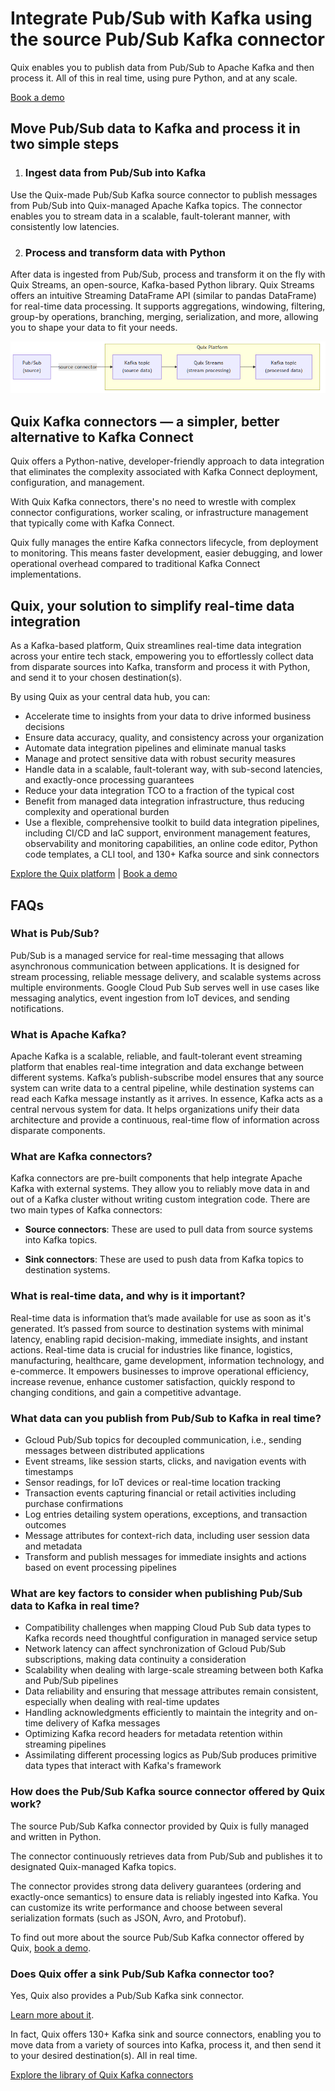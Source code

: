 <!--- BEGIN MARKDOWN --->
# Integrate Pub/Sub with Kafka using the source Pub/Sub Kafka connector

Quix enables you to publish data from Pub/Sub to Apache Kafka and then process it. All of this in real time, using pure Python, and at any scale. 

[Book a demo](https://share.hsforms.com/1iW0TmZzKQMChk0lxd_tGiw4yjw2)

## Move Pub/Sub data to Kafka and process it in two simple steps

1. ### Ingest data from Pub/Sub into Kafka

Use the Quix-made Pub/Sub Kafka source connector to publish messages from Pub/Sub into Quix-managed Apache Kafka topics. The connector enables you to stream data in a scalable, fault-tolerant manner, with consistently low latencies.

2. ### Process and transform data with Python

After data is ingested from Pub/Sub, process and transform it on the fly with Quix Streams, an open-source, Kafka-based Python library. Quix Streams offers an intuitive Streaming DataFrame API (similar to pandas DataFrame) for real-time data processing. It supports aggregations, windowing, filtering, group-by operations, branching, merging, serialization, and more, allowing you to shape your data to fit your needs.  

![Diagram](images/PubSub-source_diagram_1.png)

## Quix Kafka connectors — a simpler, better alternative to Kafka Connect

Quix offers a Python-native, developer-friendly approach to data integration that eliminates the complexity associated with Kafka Connect deployment, configuration, and management. 

With Quix Kafka connectors, there's no need to wrestle with complex connector configurations, worker scaling, or infrastructure management that typically come with Kafka Connect.

Quix fully manages the entire Kafka connectors lifecycle, from deployment to monitoring. This means faster development, easier debugging, and lower operational overhead compared to traditional Kafka Connect implementations.

## Quix, your solution to simplify real-time data integration

As a Kafka-based platform, Quix streamlines real-time data integration across your entire tech stack, empowering you to effortlessly collect data from disparate sources into Kafka, transform and process it with Python, and send it to your chosen destination(s).

By using Quix as your central data hub, you can:

* Accelerate time to insights from your data to drive informed business decisions  
* Ensure data accuracy, quality, and consistency across your organization  
* Automate data integration pipelines and eliminate manual tasks  
* Manage and protect sensitive data with robust security measures  
* Handle data in a scalable, fault-tolerant way, with sub-second latencies, and exactly-once processing guarantees  
* Reduce your data integration TCO to a fraction of the typical cost  
* Benefit from managed data integration infrastructure, thus reducing complexity and operational burden  
* Use a flexible, comprehensive toolkit to build data integration pipelines, including CI/CD and IaC support, environment management features, observability and monitoring capabilities, an online code editor, Python code templates, a CLI tool, and 130+ Kafka source and sink connectors

[Explore the Quix platform](https://portal.demo.quix.io/pipeline?workspace=demo-gametelemetrytemplate-prod) | [Book a demo](https://share.hsforms.com/1iW0TmZzKQMChk0lxd_tGiw4yjw2)

## FAQs

### What is Pub/Sub?

Pub/Sub is a managed service for real-time messaging that allows asynchronous communication between applications. It is designed for stream processing, reliable message delivery, and scalable systems across multiple environments. Google Cloud Pub Sub serves well in use cases like messaging analytics, event ingestion from IoT devices, and sending notifications.

### What is Apache Kafka?

Apache Kafka is a scalable, reliable, and fault-tolerant event streaming platform that enables real-time integration and data exchange between different systems. Kafka’s publish-subscribe model ensures that any source system can write data to a central pipeline, while destination systems can read each Kafka message instantly as it arrives. In essence, Kafka acts as a central nervous system for data. It helps organizations unify their data architecture and provide a continuous, real-time flow of information across disparate components.

### What are Kafka connectors?

Kafka connectors are pre-built components that help integrate Apache Kafka with external systems. They allow you to reliably move data in and out of a Kafka cluster without writing custom integration code. There are two main types of Kafka connectors:

* **Source connectors**: These are used to pull data from source systems into Kafka topics.

* **Sink connectors**: These are used to push data from Kafka topics to destination systems.

### What is real-time data, and why is it important?

Real-time data is information that’s made available for use as soon as it's generated. It’s passed from source to destination systems with minimal latency, enabling rapid decision-making, immediate insights, and instant actions. Real-time data is crucial for industries like finance, logistics, manufacturing, healthcare, game development, information technology, and e-commerce. It empowers businesses to improve operational efficiency, increase revenue, enhance customer satisfaction, quickly respond to changing conditions, and gain a competitive advantage.

### What data can you publish from Pub/Sub to Kafka in real time?

* Gcloud Pub/Sub topics for decoupled communication, i.e., sending messages between distributed applications  
* Event streams, like session starts, clicks, and navigation events with timestamps  
* Sensor readings, for IoT devices or real-time location tracking  
* Transaction events capturing financial or retail activities including purchase confirmations  
* Log entries detailing system operations, exceptions, and transaction outcomes  
* Message attributes for context-rich data, including user session data and metadata  
* Transform and publish messages for immediate insights and actions based on event processing pipelines

### What are key factors to consider when publishing Pub/Sub data to Kafka in real time?

* Compatibility challenges when mapping Cloud Pub Sub data types to Kafka records need thoughtful configuration in managed service setup  
* Network latency can affect synchronization of Gcloud Pub/Sub subscriptions, making data continuity a consideration  
* Scalability when dealing with large-scale streaming between both Kafka and Pub/Sub pipelines  
* Data reliability and ensuring that message attributes remain consistent, especially when dealing with real-time updates  
* Handling acknowledgments efficiently to maintain the integrity and on-time delivery of Kafka messages  
* Optimizing Kafka record headers for metadata retention within streaming pipelines  
* Assimilating different processing logics as Pub/Sub produces primitive data types that interact with Kafka's framework

### How does the Pub/Sub Kafka source connector offered by Quix work?

The source Pub/Sub Kafka connector provided by Quix is fully managed and written in Python. 

The connector continuously retrieves data from Pub/Sub and publishes it to designated Quix-managed Kafka topics.  

The connector provides strong data delivery guarantees (ordering and exactly-once semantics) to ensure data is reliably ingested into Kafka. You can customize its write performance and choose between several serialization formats (such as JSON, Avro, and Protobuf).  

To find out more about the source Pub/Sub Kafka connector offered by Quix, [book a demo](https://share.hsforms.com/1iW0TmZzKQMChk0lxd_tGiw4yjw2).

### Does Quix offer a sink Pub/Sub Kafka connector too?

Yes, Quix also provides a Pub/Sub Kafka sink connector.

[Learn more about it](../../../quix-streams/sinks/coming-soon/PubSub-sink.md).

In fact, Quix offers 130+ Kafka sink and source connectors, enabling you to move data from a variety of sources into Kafka, process it, and then send it to your desired destination(s). All in real time.

[Explore the library of Quix Kafka connectors](https://quix.io/connectors)
<!--- END MARKDOWN --->